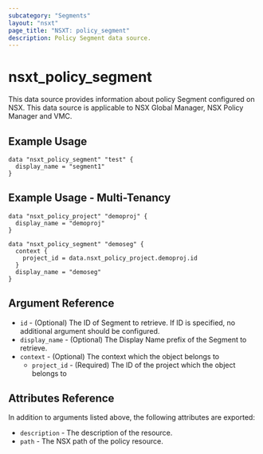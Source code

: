 ```yaml
---
subcategory: "Segments"
layout: "nsxt"
page_title: "NSXT: policy_segment"
description: Policy Segment data source.
---
```


# nsxt_policy_segment

This data source provides information about policy Segment configured on NSX.
This data source is applicable to NSX Global Manager, NSX Policy Manager and VMC.

## Example Usage

```hcl
data "nsxt_policy_segment" "test" {
  display_name = "segment1"
}
```

## Example Usage - Multi-Tenancy

```hcl
data "nsxt_policy_project" "demoproj" {
  display_name = "demoproj"
}

data "nsxt_policy_segment" "demoseg" {
  context {
    project_id = data.nsxt_policy_project.demoproj.id
  }
  display_name = "demoseg"
}
```

## Argument Reference

* `id` - (Optional) The ID of Segment to retrieve. If ID is specified, no additional argument should be configured.
* `display_name` - (Optional) The Display Name prefix of the Segment to retrieve.
* `context` - (Optional) The context which the object belongs to
    * `project_id` - (Required) The ID of the project which the object belongs to

## Attributes Reference

In addition to arguments listed above, the following attributes are exported:

* `description` - The description of the resource.
* `path` - The NSX path of the policy resource.
